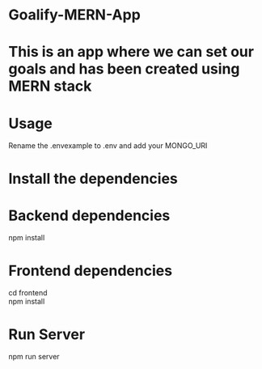 

# Goalify-MERN-App

# This is an app where we can set our goals and has been created using MERN stack

# Usage
Rename the .envexample to .env and add your MONGO_URI

# Install the dependencies
# Backend dependencies
npm install

# Frontend dependencies
cd frontend    
npm install  

# Run Server  
npm run server  


